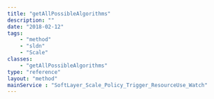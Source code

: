 ```yaml
---
title: "getAllPossibleAlgorithms"
description: ""
date: "2018-02-12"
tags:
    - "method"
    - "sldn"
    - "Scale"
classes:
    - "getAllPossibleAlgorithms"
type: "reference"
layout: "method"
mainService : "SoftLayer_Scale_Policy_Trigger_ResourceUse_Watch"
---
```

